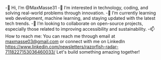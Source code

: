 -👋 Hi, I’m @MaxMasse31
-👀 I’m interested in technology, coding, and solving real-world problems through innovation.
-🌱 I’m currently learning web development, machine learning, and staying updated with the latest tech trends.
-💞️ I’m looking to collaborate on open-source projects, especially those related to improving accessibility and sustainability.
-📫 How to reach me: You can reach me through email at maxmasse03@gmail.com or connect with me on LinkedIn https://www.linkedin.com/newsletters/razorfish-radar-7118227153036460033/ Let's build something amazing together!

<!---
MaxMasse31/MaxMasse31 is a ✨ special ✨ repository because its `README.md` (this file) appears on your GitHub profile.
You can click the Preview link to take a look at your changes.
--->
